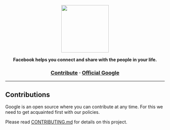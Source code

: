 <p align="center">
  <img src="https://static.xx.fbcdn.net/rsrc.php/y8/r/dF5SId3UHWd.svg" height="150" />
</p>

<p align="center">
  <strong>Facebook helps you connect and share with the people in your life.</strong>
</p>

<h3 align="center">
  <a href="">Contribute</a>
  <span> · </span>
  <a href="https://google.com">Official Google</a>
</h3>

---

## Contributions

Google is an open source where you can contribute at any time. For this we need to get acquainted first with our policies. 

Please read [CONTRIBUTING.md](CONTRIBUTING.md) for details on this project.
